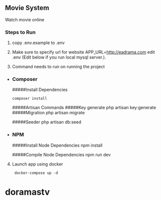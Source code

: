 ## Movie System

Watch movie online

### Steps to Run

1. copy .env.example to .env

2. Make sure to specify url for website APP_URL=http://eadrama.com
edit .env (Edit below if you run local mysql server.). 

3. Command needs to run on running the project
-   ### Composer
    #####Install Dependencies
    
        composer install

    #####Artisan Commands
    #####Key generate
        php artisan key:generate
    #####Migration
        php artisan migrate

    #####Seeder
        php artisan db:seed

-   ### NPM
    #####Install Node Dependencies
        npm install

    #####Compile Node Dependencies
        npm run dev

4. Launch app using docker
        
        docker-compose up -d
# doramastv
